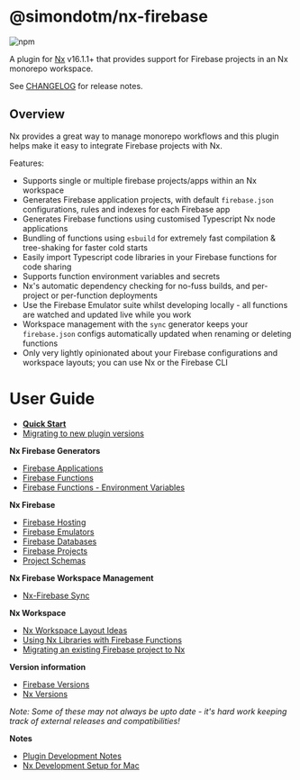 # @simondotm/nx-firebase

![npm](https://img.shields.io/npm/dw/@simondotm/nx-firebase.svg)

A plugin for [Nx](https://nx.dev) v16.1.1+ that provides support for Firebase projects in an Nx monorepo workspace.

See [CHANGELOG](https://github.com/simondotm/nx-firebase/blob/main/CHANGELOG.md) for release notes.

## Overview

Nx provides a great way to manage monorepo workflows and this plugin helps make it easy to integrate Firebase projects with Nx.

Features:

* Supports single or multiple firebase projects/apps within an Nx workspace
* Generates Firebase application projects, with default `firebase.json` configurations, rules and indexes for each Firebase app
* Generates Firebase functions using customised Typescript Nx node applications
* Bundling of functions using `esbuild` for extremely fast compilation & tree-shaking for faster cold starts
* Easily import Typescript code libraries in your Firebase functions for code sharing
* Supports function environment variables and secrets
* Nx's automatic dependency checking for no-fuss builds, and per-project or per-function deployments
* Use the Firebase Emulator suite whilst developing locally - all functions are watched and updated live while you work
* Workspace management with the `sync` generator keeps your `firebase.json` configs automatically updated when renaming or deleting functions
* Only very lightly opinionated about your Firebase configurations and workspace layouts; you can use Nx or the Firebase CLI

# User Guide

- **[Quick Start](docs/quick-start.md)**
- [Migrating to new plugin versions](docs/nx-firebase-migrations.md)
  
**Nx Firebase Generators**

- [Firebase Applications](docs/nx-firebase-applications.md)
- [Firebase Functions](docs/nx-firebase-functions.md)
- [Firebase Functions - Environment Variables](docs/nx-firebase-functions-environment.md)

**Nx Firebase**

- [Firebase Hosting](docs/nx-firebase-hosting.md)
- [Firebase Emulators](docs/nx-firebase-emulators.md)
- [Firebase Databases](docs/nx-firebase-databases.md)
- [Firebase Projects](docs/nx-firebase-projects.md)
- [Project Schemas](docs/nx-firebase-project-structure.md)

**Nx Firebase Workspace Management**

- [Nx-Firebase Sync](docs/nx-firebase-sync.md)


**Nx Workspace**

- [Nx Workspace Layout Ideas](docs/nx-workspace-layout.md)
- [Using Nx Libraries with Firebase Functions](docs/nx-libraries.md)
- [Migrating an existing Firebase project to Nx](docs/nx-migration.md)

**Version information**

- [Firebase Versions](docs/firebase-versions.md)
- [Nx Versions](docs/nx-versions.md)

_Note: Some of these may not always be upto date - it's hard work keeping track of external releases and compatibilities!_

**Notes**

- [Plugin Development Notes](docs/nx-plugin-commands.md)
- [Nx Development Setup for Mac](docs/nx-setup-mac.md)
